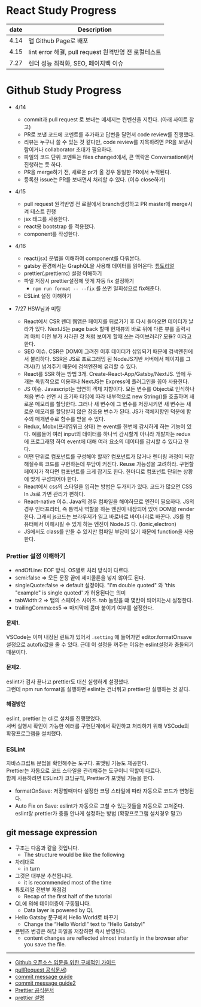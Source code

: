 # React Study Progress

| date | Description                                          |
| ---- | ---------------------------------------------------- |
| 4.14 | 앱 Github Page로 배포                                |
| 4.15 | lint error 해결, pull request 원격반영 전 로컬테스트 |
| 7.27 | 렌더 성능 최적화, SEO, 페이지백 이슈                 |

# Github Study Progress

- 4/14
  - commit과 pull request 로 보내는 메세지는 컨벤션을 지킨다. (아래 사이트 참고)
  - PR로 보낸 코드에 코멘트를 추가하고 답변을 달면서 code review를 진행했다.
  - 리뷰는 누구나 쓸 수 있는 것 같다만, code review를 지목하려면 PR을 보낸사람이거나 collaborator 초대가 필요하다.
  - 파일의 코드 단위 코멘트는 files changed에서, 큰 맥락은 Conversation에서 진행하는 듯 하다.
  - PR을 merge하기 전, 새로운 pr가 올 경우 동일한 PR에서 누적된다.
  - 등록한 issue는 PR를 보내면서 처리할 수 있다. (이슈 close하기)
- 4/15

  - pull request 원격반영 전 로컬에서 branch생성하고 PR master에 merge시켜 테스트 진행
  - jsx 태그를 사용한다.
  - react용 bootstrap 를 적용했다.
  - component를 작성한다.
- 4/16
  - react(jsx) 문법을 이해하여 component를 다뤄본다.
  - gatsby 환경에서는 GraphQL을 사용해 데이터를 읽어온다: [튜토리얼](https://www.gatsbyjs.org/tutorial/part-four/)
  - prettier(.prettierrc) 설정 이해하기
  - 파일 저장시 prettier설정에 맞게 자동 fix 설정하기
    - `npm run format -- --fix` 를 쓰면 일회성으로 fix해준다.
  - ESLint 설정 이해하기
- 7/27 HSW님과 미팅
  - React에서 CSR 렌더 웹앱은 페이지를 뒤로가기 후 다시 돌아오면 데이터가 날라가 있다. NextJS는 page back 할때 현재뷰의 바로 위에 다른 뷰를 출력시켜 마치 이전 뷰가 사라진 것 처럼 보이게 할때 쓰는 라이브러리? 모듈? 이라고 한다.
  - SEO 이슈. CSR은 DOM이 그려진 이후 데이터가 삽입되기 때문에 검색엔진에서 불리하다. SSR은 JS로 프로그래밍 된 NodeJS기반 서버에서 페이지를 그려서(?) 넘겨주기 때문에 검색엔진에 유리할 수 있다. 
  - React를 SSR 하는 방법 3개. Create-React-App/Gatsby/NextJS. 앞에 두개는 독립적으로 이용하나 NextJS는 Express에 플러그인을 꼽아 사용한다.
  - JS 이슈. Javascript는 엄연히 객체 지향이다. 모든 변수를 Object로 인식하나 처음 변수 선언 시 초기화 타입에 따라 내부적으로 new String()를 호출하며 새로운 메모리를 할당한다. 그러나 새 변수에 그 변수를 저장시키면 새 변수는 새로운 메모리를 할당받지 않은 참조용 변수가 된다. JS가 객체지향인 덕분에 함수의 매개변수로 함수를 받을 수 있다.
  - Redux, Mobx(프레임워크 상태) 는 event를 한번에 감시하게 하는 기능이 있다. 예를들어 여러 input의 데이터를 하나씩 감시할게 아니라 개발자는 redux에 프로그래밍 하여 event에 대해 여러 요소의 데이터를 감시할 수 있다고 한다.
  - 어떤 단위로 컴포넌트를 구성해야 할까? 컴포넌트가 많거나 렌더링 과정이 복잡해질수록 코드를 구현하는데 부담이 커진다. Reuse 가능성을 고려하라. 구현할 페이지가 적다면 컴포넌트를 크게 잡기도 한다. 한마디로 컴포넌트 단위는 상황에 맞게 구성되어야 한다.
  - React에서 css의 스타일을 입히는 방법은 두가지가 있다. 코드가 많으면 CSS In Js로 가면 관리가 편하다. 
  - React-native 이슈. Java의 경우 컴파일을 해야하므로 엔진이 필요하다. JS의 경우 인터프리터, 즉 통역사 역할을 하는 엔진이 내장되어 있어 DOM을 render 한다. 그래서 js코드는 브라우저가 읽고 바로바로 바이너리로 바꾼다. JS를 컴퓨터에서 이해시킬 수 있게 하는 엔진이 NodeJS 다. (Ionic,electron)
  - JS에서도 class를 만들 수 있지만 컴파일 부담이 있기 때문에 function을 사용한다.







### Prettier 설정 이해하기

- endOfLine: EOF 방식. OS별로 처리 방식이 다르다.
- semi:false => 모든 문장 끝에 세미콜론을 넣지 않아도 된다.
- singleQuote:false => default 설정이다. "I'm double quoted" 와 'this "example" is single quoted' 가 허용된다는 의미
- tabWidth:2 => 탭의 스페이스 사이즈. tab 눌렀을 떄 몇칸이 띄어지는시 설정한다.
- trailingComma:es5 => 마지막에 콤마 붙이기 여부를 설정한다.

#### 문제1.

VSCode는 이미 내장된 린트가 있어서 `.setting` 에 들어가면 editor.formatOnsave 설정으로 autofix값을 줄 수 있다. 근데 이 설정을 꺼주는 이유는 eslint설정과 충돌되기 때문이다.

#### 문제2.

eslint가 검사 끝나고 prettier도 대신 실행하게 설정했다. <br>
그런데 npm run format을 실행하면 eslint는 건너뛰고 prettier만 실행하는 것 같다.

#### 해결방안

eslint, prettier 는 cli로 설치를 진행했었다. <br>
서버 실행시 확인이 가능한 에러를 구현단계에서 확인하고 처리하기 위해 VSCode의 확장프로그램을 설치했다.

### ESLint

자바스크립트 문법을 확인해주는 도구다. 포맷팅 기능도 제공한다. <br>
Prettier는 자동으로 코드 스타일을 관리해주는 도구이니 역할이 다르다. <br>
함께 사용하려면 ESLint가 코딩규칙, Prettier가 포맷팅 기능을 한다.

- formatOnSave: 저장할때마다 설정한 코딩 스타일에 따라 자동으로 코드가 변형된다.
- Auto Fix on Save: eslint가 자동으로 고칠 수 있는것들을 자동으로 고쳐준다.
  eslint랑 prettier가 충돌 안나게 설정하는 방법 (확장프로그램 설치경우 말고)

## git message expression

- 구조는 다음과 같을 것입니다.
  - The structure would be like the following
- 차례대로
  - in turn
- 그것은 대부분 추천됩니다.
  - it is recommended most of the time
- 튜토리얼 전반부 재점검
  - Recap of the first half of the tutorial
- QL에 의해 데이터층이 구동됩니다.
  - Data layer is powered by QL
- Hello Gatsby 문구에서 Hello World로 바꾸기
  - Change the “Hello World!” text to “Hello Gatsby!"
- 콘텐츠 변경은 해당 파일을 저장하면 즉시 반영된다.
  - content changes are reflected almost instantly in the browser after you save the file.

---

- [Github 오픈소스 입문을 위한 구체적인 가이드](https://velog.io/@ppp3195/%EC%98%A4%ED%94%88%EC%86%8C%EC%8A%A4-%EC%9E%85%EB%AC%B8%EC%9D%84-%EC%9C%84%ED%95%9C-%EC%95%84%EC%A3%BC-%EA%B5%AC%EC%B2%B4%EC%A0%81%EC%9D%B8-%EA%B0%80%EC%9D%B4%EB%93%9C)
- [pullRequest 공식문서](https://help.github.com/en/github/collaborating-with-issues-and-pull-requests/commenting-on-a-pull-request))
- [commit message guide](https://www.conventionalcommits.org/en/v1.0.0-beta.4/)
- [commit message guide2](https://github.com/zeke/semantic-pull-requests)
- [Prettier 공식문서](https://prettier.io/docs/en/options.html)
- [prettier 설명](https://velog.io/@kyusung/eslint-config-4)
